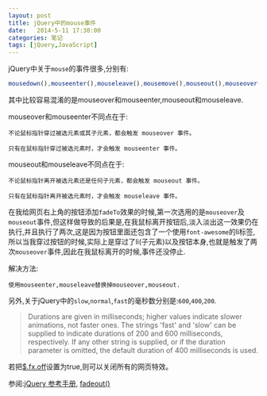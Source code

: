 ```yaml
---
layout: post
title: jQuery中的mouse事件
date:   2014-5-11 17:30:00
categories: 笔记
tags: [jQuery,JavaScript]
---
```


jQuery中关于`mouse`的事件很多,分别有:

```javascript
mousedown(),mouseenter(),mouseleave(),mousemove(),mouseout(),mouseover(),mouseup()
```

其中比较容易混淆的是mouseover和mouseenter,mouseout和mouseleave.

mouseover和mouseenter不同点在于:

	不论鼠标指针穿过被选元素或其子元素，都会触发 mouseover 事件。

	只有在鼠标指针穿过被选元素时，才会触发 mouseenter 事件。

mouseout和mouseleave不同点在于:

	不论鼠标指针离开被选元素还是任何子元素，都会触发 mouseout 事件。
	
	只有在鼠标指针离开被选元素时，才会触发 mouseleave 事件。

在我给网页右上角的按钮添加`fadeTo`效果的时候,第一次选用的是`mouseover`及`mouseout`事件,但这样做导致的后果是,在我鼠标离开按钮后,淡入淡出这一效果仍在执行,并且执行了两次,这是因为按钮里面还包含了一个使用`font-awesome`的li标签,所以当我穿过按钮的时候,实际上是穿过了li(子元素)以及按钮本身,也就是触发了两次`mouseover`事件,因此在我鼠标离开的时候,事件还没停止.

解决方法:
	
	使用mouseenter,mouseleave替换掉mouseover,mouseout.

另外,关于jQuery中的`slow`,`normal`,`fast`的毫秒数分别是:`600`,`400`,`200`.

> Durations are given in milliseconds; higher values indicate slower animations, not faster ones. The strings 'fast' and 'slow' can be supplied to indicate durations of 200 and 600 milliseconds, respectively. If any other string is supplied, or if the duration parameter is omitted, the default duration of  400 milliseconds is used.

若把[$.fx.off](http://api.jquery.com/jQuery.fx.off/)设置为true,则可以关闭所有的网页特效。

参阅:[jQuery 参考手册](http://w3school.com.cn/jquery/jquery_ref_events.asp),
[fadeout()](http://api.jquery.com/fadeout/)